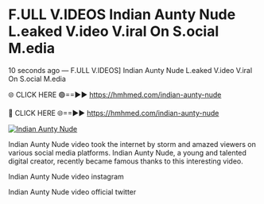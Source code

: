 # F.ULL V.IDEOS Indian Aunty Nude L.eaked V.ideo V.iral On S.ocial M.edia

10 seconds ago — F.ULL V.IDEOS] Indian Aunty Nude L.eaked V.ideo V.iral On S.ocial M.edia

🌐 CLICK HERE 🟢==►► https://hmhmed.com/indian-aunty-nude

🔴 CLICK HERE 🌐==►► https://hmhmed.com/indian-aunty-nude

[![Indian Aunty Nude](https://i.imgur.com/dJHk4Zq.gif)](https://hmhmed.com/indian-aunty-nude)

Indian Aunty Nude video took the internet by storm and amazed viewers on various social media platforms. Indian Aunty Nude, a young and talented digital creator, recently became famous thanks to this interesting video.

Indian Aunty Nude video instagram

Indian Aunty Nude video official twitter